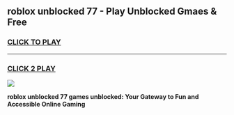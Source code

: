 
## roblox unblocked 77 - Play Unblocked Gmaes & Free
<h3>
<a href="https://news.freeplayer.one?title=roblox_unblocked_77&ref=16F">CLICK TO PLAY</a></h3>
<hr>

<h3>
<a href="https://news.freeplayer.one?title=roblox_unblocked_77&ref=16F">CLICK 2 PLAY</a>
  
</h3>

<a href="https://news.freeplayer.one?title=roblox_unblocked_77&ref=16F/"><img src="https://clearcache.store/games.png"></a>


**roblox unblocked 77 games unblocked: Your Gateway to Fun and Accessible Online Gaming**
